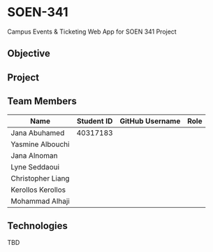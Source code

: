 # SOEN-341
Campus Events &amp; Ticketing Web App for SOEN 341 Project

## Objective

## Project

## Team Members
| Name                  | Student ID | GitHub Username | Role |
|-----------------------|------------|----------------|------|
| Jana Abuhamed         | 40317183   |                |      |
| Yasmine Albouchi      |            |                |      |
| Jana Alnoman          |            |                |      |
| Lyne Seddaoui         |            |                |      |
| Christopher Liang     |            |                |      |
| Kerollos Kerollos     |            |                |      |
| Mohammad Alhaji       |            |                |      |
  
## Technologies
TBD

